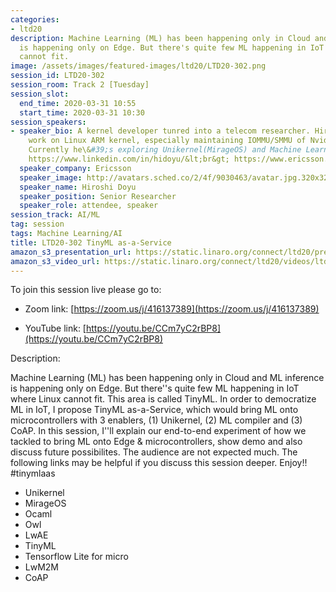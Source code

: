 ```yaml
---
categories:
- ltd20
description: Machine Learning (ML) has been happening only in Cloud and ML inference
  is happening only on Edge. But there's quite few ML happening in IoT where Linux
  cannot fit.
image: /assets/images/featured-images/ltd20/LTD20-302.png
session_id: LTD20-302
session_room: Track 2 [Tuesday]
session_slot:
  end_time: 2020-03-31 10:55
  start_time: 2020-03-31 10:30
session_speakers:
- speaker_bio: A kernel developer tunred into a telecom researcher. Hiroshi used to
    work on Linux ARM kernel, especially maintaining IOMMU/SMMU of Nvidia Tegra SoC.
    Currently he\&#39;s exploring Unikernel(MirageOS) and Machine Learning for IoT.&lt;br&gt;
    https://www.linkedin.com/in/hidoyu/&lt;br&gt; https://www.ericsson.com/en/blog/contributors/e-h/hiroshi-doyu
  speaker_company: Ericsson
  speaker_image: http://avatars.sched.co/2/4f/9030463/avatar.jpg.320x320px.jpg?7a4
  speaker_name: Hiroshi Doyu
  speaker_position: Senior Researcher
  speaker_role: attendee, speaker
session_track: AI/ML
tag: session
tags: Machine Learning/AI
title: LTD20-302 TinyML as-a-Service
amazon_s3_presentation_url: https://static.linaro.org/connect/ltd20/presentations/LTD20-302-0.pdf
amazon_s3_video_url: https://static.linaro.org/connect/ltd20/videos/ltd20-302.mp4
---
```


To join this session live please go to:

*   Zoom link: [https://zoom.us/j/416137389](https://zoom.us/j/416137389)

*   YouTube link: [https://youtu.be/CCm7yC2rBP8](https://youtu.be/CCm7yC2rBP8)

Description:

Machine Learning (ML) has been happening only in Cloud and ML inference is happening only on Edge. But there''s quite few ML happening in IoT where Linux cannot fit. This area is called TinyML. In order to democratize ML in IoT, I propose TinyML as-a-Service, which would bring ML onto microcontrollers with 3 enablers, (1) Unikernel, (2) ML compiler and (3) CoAP. In this session, I''ll explain our end-to-end experiment of how we tackled to bring ML onto Edge & microcontrollers, show demo and also discuss future possibilites. The audience are not expected much. The following links may be helpful if you discuss this session deeper. Enjoy!! #tinymlaas

* Unikernel
* MirageOS
* Ocaml
* Owl
* LwAE
* TinyML
* Tensorflow Lite for micro
* LwM2M
* CoAP